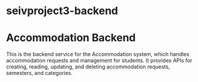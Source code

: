 # seivproject3-backend

# Accommodation Backend

This is the backend service for the Accommodation system, which handles accommodation requests and management for students. It provides APIs for creating, reading, updating, and deleting accommodation requests, semesters, and categories.

